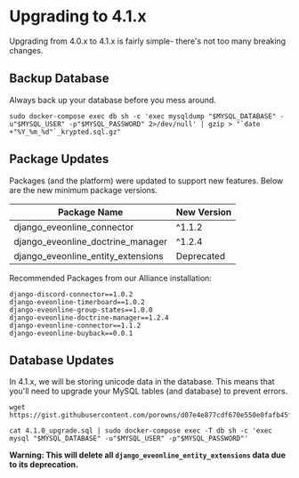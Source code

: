 # Upgrading to 4.1.x

Upgrading from 4.0.x to 4.1.x is fairly simple- there's not too many breaking changes. 

## Backup Database
Always back up your database before you mess around. 
```
sudo docker-compose exec db sh -c 'exec mysqldump "$MYSQL_DATABASE" -u"$MYSQL_USER" -p"$MYSQL_PASSWORD" 2>/dev/null' | gzip > "`date +"%Y_%m_%d"`_krypted.sql.gz"
```

## Package Updates
Packages (and the platform) were updated to support new features. Below are the new minimum package versions.

|   Package Name     |   New Version    |
|  ---  |  ---  |
|   django_eveonline_connector   |   ^1.1.2    |
|   django_eveonline_doctrine_manager   |   ^1.2.4    |
|   django_eveonline_entity_extensions   |   Deprecated    |


Recommended Packages from our Alliance installation:
```
django-discord-connector==1.0.2
django-eveonline-timerboard==1.0.2
django-eveonline-group-states==1.0.0
django-eveonline-doctrine-manager==1.2.4
django-eveonline-connector==1.1.2
django-eveonline-buyback==0.0.1
```

## Database Updates
In 4.1.x, we will be storing unicode data in the database. This means that you'll need to upgrade your MySQL tables (and database) to prevent errors.

```
wget https://gist.githubusercontent.com/porowns/d07e4e877cdf670e550e0fafb45fb6d6/raw/4267cb0490b0dfaef480c993630f718856d90a44/4.1.0_migrate.sql
```
```
cat 4.1.0_upgrade.sql | sudo docker-compose exec -T db sh -c 'exec mysql "$MYSQL_DATABASE" -u"$MYSQL_USER" -p"$MYSQL_PASSWORD"'
```

**Warning: This will delete all `django_eveonline_entity_extensions` data due to its deprecation.**